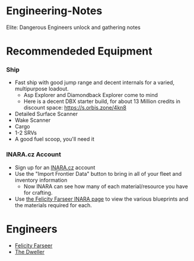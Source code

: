 # Engineering-Notes
Elite: Dangerous Engineers unlock and gathering notes

# Recommendeded Equipment

### Ship

- Fast ship with good jump range and decent internals for a varied, multipurpose loadout.
  - Asp Explorer and Diamondback Explorer come to mind
  - Here is a decent DBX starter build, for about 13 Million credits in discount space: https://s.orbis.zone/4kn8
- Detailed Surface Scanner
- Wake Scanner
- Cargo
- 1-2 SRVs
- A good fuel scoop, you'll need it

### INARA.cz Account

- Sign up for an [INARA.cz](https://inara.cz) account
- Use the "Import Frontier Data" button to bring in all of your fleet and inventory information
  - Now INARA can see how many of each material/resource you have for crafting.
- Use [the Felicity Farseer INARA page](https://inara.cz/galaxy-engineer/1/) to view the various blueprints and the materials required for each.

# Engineers

- [Felicity Farseer](Felicity-Farseer.md)
- [The Dweller](The-Dweller.md)
